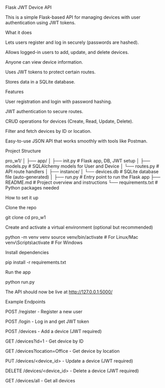 Flask JWT Device API

This is a simple Flask-based API for managing devices with user authentication using JWT tokens.

What it does

Lets users register and log in securely (passwords are hashed).

Allows logged-in users to add, update, and delete devices.

Anyone can view device information.

Uses JWT tokens to protect certain routes.

Stores data in a SQLite database.

Features

User registration and login with password hashing.

JWT authentication to secure routes.

CRUD operations for devices (Create, Read, Update, Delete).

Filter and fetch devices by ID or location.

Easy-to-use JSON API that works smoothly with tools like Postman.

Project Structure

pro_w1/ │ ├── app/ │ ├── init.py # Flask app, DB, JWT setup │ ├── models.py # SQLAlchemy models for User and Device │ └── routes.py # API route handlers │ ├── instance/ │ └── devices.db # SQLite database file (auto-generated) │ ├── run.py # Entry point to run the Flask app ├── README.md # Project overview and instructions └── requirements.txt # Python packages needed

How to set it up

Clone the repo

git clone cd pro_w1

Create and activate a virtual environment (optional but recommended)

python -m venv venv source venv/bin/activate # For Linux/Mac venv\Scripts\activate # For Windows

Install dependencies

pip install -r requirements.txt

Run the app

python run.py

The API should now be live at http://127.0.0.1:5000/

Example Endpoints

POST /register - Register a new user

POST /login - Log in and get JWT token

POST /devices - Add a device (JWT required)

GET /devices?id=1 - Get device by ID

GET /devices?location=Office - Get device by location

PUT /devices/<device_id> - Update a device (JWT required)

DELETE /devices/<device_id> - Delete a device (JWT required)

GET /devices/all - Get all devices
